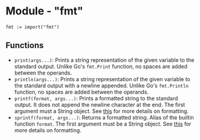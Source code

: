 # Module - "fmt"

```golang
fmt := import("fmt")
```

## Functions

- `print(args...)`: Prints a string representation of the given variable to the
  standard output. Unlike Go's `fmt.Print` function, no spaces are added between
  the operands.
- `println(args...)`: Prints a string representation of the given variable to
  the standard output with a newline appended. Unlike Go's `fmt.Println`
  function, no spaces are added between the operands.
- `printf(format, args...)`: Prints a formatted string to the standard output.
  It does not append the newline character at the end. The first argument must
  a String object. See
  [this](https://github.com/d5/tengo/blob/master/docs/formatting.md) for more
  details on formatting.
- `sprintf(format, args...)`: Returns a formatted string. Alias of the builtin
  function `format`. The first argument must be a String object. See
  [this](https://github.com/d5/tengo/blob/master/docs/formatting.md) for more
  details on formatting.
